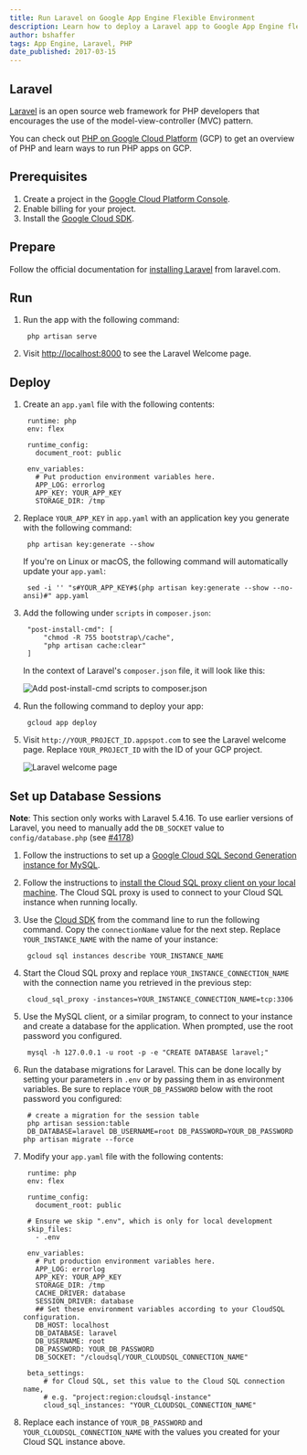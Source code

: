 ```yaml
---
title: Run Laravel on Google App Engine Flexible Environment
description: Learn how to deploy a Laravel app to Google App Engine flexible environment.
author: bshaffer
tags: App Engine, Laravel, PHP
date_published: 2017-03-15
---
```

## Laravel

[Laravel][laravel] is an open source web framework for PHP developers that encourages the use of the model-view-controller (MVC) pattern.

You can check out [PHP on Google Cloud Platform][php-gcp] (GCP) to get an
overview of PHP and learn ways to run PHP apps on GCP.

## Prerequisites

1. Create a project in the [Google Cloud Platform Console](https://console.cloud.google.com/project).
1. Enable billing for your project.
1. Install the [Google Cloud SDK][cloud_sdk].

## Prepare

Follow the official documentation for [installing Laravel][laravel-install]
from laravel.com.

## Run

1. Run the app with the following command:

        php artisan serve

1. Visit [http://localhost:8000](http://localhost:8000) to see the Laravel
   Welcome page.

## Deploy

1. Create an `app.yaml` file with the following contents:

        runtime: php
        env: flex

        runtime_config:
          document_root: public

        env_variables:
          # Put production environment variables here.
          APP_LOG: errorlog
          APP_KEY: YOUR_APP_KEY
          STORAGE_DIR: /tmp

1. Replace `YOUR_APP_KEY` in `app.yaml` with an application key you generate
  with the following command:

        php artisan key:generate --show

    If you're on Linux or macOS, the following command will automatically
    update your `app.yaml`:

        sed -i '' "s#YOUR_APP_KEY#$(php artisan key:generate --show --no-ansi)#" app.yaml

1. Add the following under `scripts` in `composer.json`:

        "post-install-cmd": [
            "chmod -R 755 bootstrap\/cache",
            "php artisan cache:clear"
        ]

    In the context of Laravel's `composer.json` file, it will look like this:

    ![Add post-install-cmd scripts to composer.json][composer-json]

1. Run the following command to deploy your app:

        gcloud app deploy

1. Visit `http://YOUR_PROJECT_ID.appspot.com` to see the Laravel welcome page. Replace `YOUR_PROJECT_ID`
   with the ID of your GCP project.

    ![Laravel welcome page][laravel-welcome]

## Set up Database Sessions

**Note**: This section only works with Laravel 5.4.16. To use earlier versions of
Laravel, you need to manually add the `DB_SOCKET` value to
`config/database.php` (see [#4178](https://github.com/laravel/laravel/pull/4179/files))

1. Follow the instructions to set up a
   [Google Cloud SQL Second Generation instance for MySQL][cloudsql-create].

1. Follow the instructions to
   [install the Cloud SQL proxy client on your local machine][cloudsql-install].
   The Cloud SQL proxy is used to connect to your Cloud SQL instance when running
   locally.

1. Use the [Cloud SDK][cloud_sdk] from the command line to run the following command. Copy
   the `connectionName` value for the next step. Replace `YOUR_INSTANCE_NAME` with the name
   of your instance:

        gcloud sql instances describe YOUR_INSTANCE_NAME

1. Start the Cloud SQL proxy and replace `YOUR_INSTANCE_CONNECTION_NAME` with
   the connection name you retrieved in the previous step:

        cloud_sql_proxy -instances=YOUR_INSTANCE_CONNECTION_NAME=tcp:3306

1. Use the MySQL client, or a similar program, to connect to your instance and
  create a database for the application. When prompted, use the root password
  you configured.

        mysql -h 127.0.0.1 -u root -p -e "CREATE DATABASE laravel;"

1. Run the database migrations for Laravel. This can be done locally by setting
  your parameters in `.env` or by passing them in as environment variables. Be
  sure to replace `YOUR_DB_PASSWORD` below with the root password you
  configured:

        # create a migration for the session table
        php artisan session:table
        DB_DATABASE=laravel DB_USERNAME=root DB_PASSWORD=YOUR_DB_PASSWORD php artisan migrate --force

1. Modify your `app.yaml` file with the following contents:

        runtime: php
        env: flex

        runtime_config:
          document_root: public

        # Ensure we skip ".env", which is only for local development
        skip_files:
          - .env

        env_variables:
          # Put production environment variables here.
          APP_LOG: errorlog
          APP_KEY: YOUR_APP_KEY
          STORAGE_DIR: /tmp
          CACHE_DRIVER: database
          SESSION_DRIVER: database
          ## Set these environment variables according to your CloudSQL configuration.
          DB_HOST: localhost
          DB_DATABASE: laravel
          DB_USERNAME: root
          DB_PASSWORD: YOUR_DB_PASSWORD
          DB_SOCKET: "/cloudsql/YOUR_CLOUDSQL_CONNECTION_NAME"

        beta_settings:
            # for Cloud SQL, set this value to the Cloud SQL connection name,
            # e.g. "project:region:cloudsql-instance"
            cloud_sql_instances: "YOUR_CLOUDSQL_CONNECTION_NAME"

1. Replace each instance of `YOUR_DB_PASSWORD` and `YOUR_CLOUDSQL_CONNECTION_NAME`
   with the values you created for your Cloud SQL instance above.

[php-gcp]: https://cloud.google.com/php
[laravel]: http://laravel.com
[laravel-install]: https://laravel.com/docs/5.4/installation
[laravel-welcome]: https://storage.googleapis.com/gcp-community/tutorials/run-laravel-on-appengine-flexible/welcome-page.png
[cloud_sdk]: https://cloud.google.com/sdk/
[composer-json]: https://storage.googleapis.com/gcp-community/tutorials/run-laravel-on-appengine-flexible/composer-json.png
[cloudsql-create]: https://cloud.google.com/sql/docs/mysql/create-instance
[cloudsql-install]: https://cloud.google.com/sql/docs/mysql/connect-external-app#install

